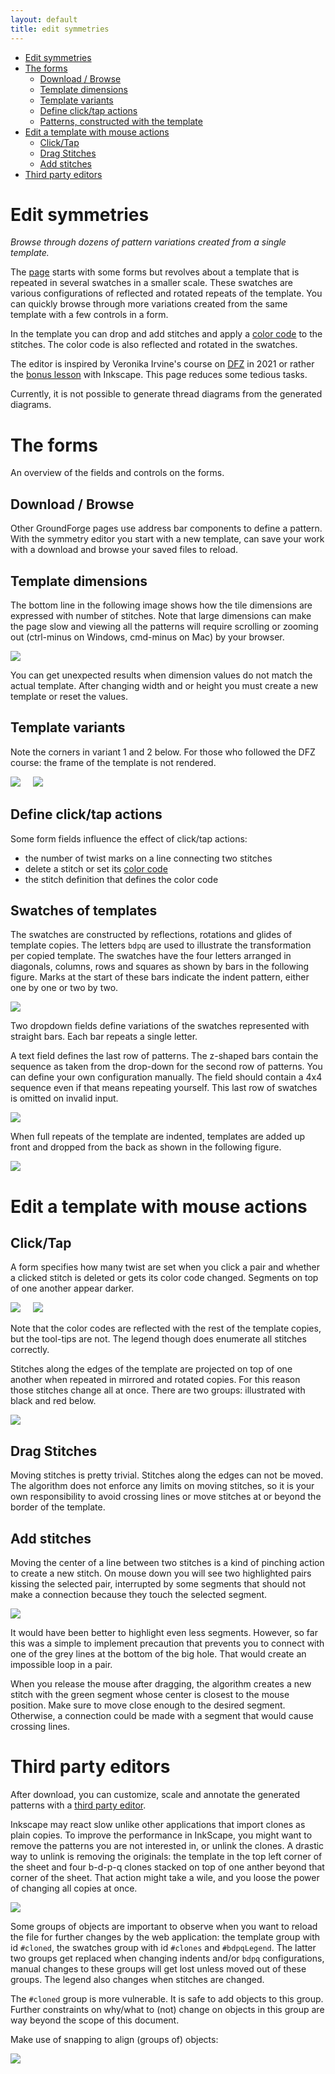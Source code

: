```yaml
---
layout: default
title: edit symmetries
---
```


- [Edit symmetries](#edit-symmetries)
- [The forms](#the-forms)
    * [Download / Browse](#download---browse)
    * [Template dimensions](#template-dimensions)
    * [Template variants](#template-variants)
    * [Define click/tap actions](#define-click-tap-actions)
    * [Patterns, constructed with the template](#patterns--constructed-with-the-template)
- [Edit a template with mouse actions](#edit-a-template-with-mouse-actions)
    * [Click/Tap](#click-tap)
    * [Drag Stitches](#drag-stitches)
    * [Add stitches](#add-stitches)
- [Third party editors](#third-party-editors)


Edit symmetries
===============

_Browse through dozens of pattern variations created from a single template._

The [page](GroundForge/symmetry) starts with some forms but revolves about a template that is repeated in several swatches in a smaller scale.
These swatches are various configurations of reflected and rotated repeats of the template.
You can quickly browse through more variations created from the same template
with a few controls in a form.

In the template you can drop and add stitches and apply a [color code] to the stitches.
The color code is also reflected and rotated in the swatches.

The editor is inspired by Veronika Irvine's course on [DFZ] in 2021
or rather the [bonus lesson] with Inkscape. This page reduces some tedious tasks. 

Currently, it is not possible to generate thread diagrams from the generated diagrams.

[DFZ]: https://doily-free-zone.namastream.com/product/26887/about
[color code]: color-rules
[bonus lesson]: https://youtu.be/0mf_pE2Ywk8

The forms
=========
An overview of the fields and controls on the forms.

Download / Browse
-----------------
Other GroundForge pages use address bar components to define a pattern.
With the symmetry editor you start with a new template, can save your work
with a download and browse your saved files to reload.

Template dimensions
-------------------
The bottom line in the following image shows how the tile dimensions are expressed with number of stitches.
Note that large dimensions can make the page slow and viewing all the patterns will 
require scrolling or zooming out (ctrl-minus on Windows, cmd-minus on Mac) by your browser.

![](tile-size.png)

You can get unexpected results when dimension values do not match the actual template.
After changing width and or height you must create a new template or reset the values.

Template variants
-----------------
Note the corners in variant 1 and 2 below.
For those who followed the DFZ course: the frame of the template is not rendered.

![](variant-1.png) &nbsp; &nbsp;
![](variant-2.png)

Define click/tap actions
------------------------
Some form fields influence the effect of click/tap actions:

* the number of twist marks on a line connecting two stitches
* delete a stitch or set its [color code]
* the stitch definition that defines the color code


Swatches of templates
---------------------
The swatches are constructed by reflections, rotations and glides of template copies.
The letters `bdpq` are used to illustrate the transformation per copied template.
The swatches have the four letters arranged in diagonals, columns, 
rows and squares as shown by bars in the following figure.
Marks at the start of these bars indicate the indent pattern, either one by one or two by two.

![](swatches.svg)

Two dropdown fields define variations of the swatches represented with straight bars.
Each bar repeats a single letter.

A text field defines the last row of patterns.
The z-shaped bars contain the sequence as taken from
the drop-down for the second row of patterns.
You can define your own configuration manually.
The field should contain a 4x4 sequence even if that means repeating yourself.
This last row of swatches is omitted on invalid input.

![](drop-downs.png)

When full repeats of the template are indented,
templates are added up front and dropped from the back
as shown in the following figure.

![](indents-as-implemented.png)


Edit a template with mouse actions
==================================

Click/Tap
---------
A form specifies how many twist are set when you click a pair
and whether a clicked stitch is deleted or gets its color code changed.
Segments on top of one another appear darker.

![](twists.png) &nbsp; &nbsp;
![](delete-color-code.png)

Note that the color codes are reflected with the rest of the template copies,
but the tool-tips are not. The legend though does enumerate all stitches correctly.

Stitches along the edges of the template are projected on top of one another
when repeated in mirrored and rotated copies.
For this reason those stitches change all at once. 
There are two groups: illustrated with black and red below.

![](edge-stitches.png)

Drag Stitches
-------------
Moving stitches is pretty trivial.
Stitches along the edges can not be moved.
The algorithm does not enforce any limits on moving stitches,
so it is your own responsibility to avoid crossing lines or 
move stitches at or beyond the border of the template.

Add stitches
------------
Moving the center of a line between two stitches is a kind of pinching action to create a new stitch.
On mouse down you will see two highlighted pairs kissing the selected pair,
interrupted by some segments that should not make a connection
because they touch the selected segment. 

![](kissing.png)

It would have been better to highlight even less segments.
However, so far this was a simple to implement precaution that prevents you
to connect with one of the grey lines at the bottom of the big hole.
That would create an impossible loop in a pair.

When you release the mouse after dragging, the algorithm creates a new stitch
with the green segment whose center is closest to the mouse position.
Make sure to move close enough to the desired segment.
Otherwise, a connection could be made with a segment that would cause crossing lines.

Third party editors
===================

After download, you can customize, scale and annotate the generated patterns with a 
[third party editor](Reshape-Patterns#evaluated-editors).

Inkscape may react slow unlike other applications that import clones as plain copies.
To improve the performance in InkScape, you might want to remove the patterns you are not interested in,
or unlink the clones. 
A drastic way to unlink is removing the originals: the template in the top left corner
of the sheet and four b-d-p-q clones stacked on top of one anther beyond that corner of the sheet.
That action might take a wile, and you loose the power of changing all copies at once.

![](originals.png)

Some groups of objects are important to observe when you want to reload the file for further changes by the web application:
the template group with id `#cloned`, the swatches group with id `#clones` and `#bdpqLegend`. 
The latter two groups get replaced when changing indents and/or `bdpq` configurations,
manual changes to these groups will get lost unless moved out of these groups.
The legend also changes when stitches are changed. 

The `#cloned` group is more vulnerable. It is safe to add objects to this group.
Further constraints on why/what to (not) change on objects in this group are way beyond the scope of this document.

Make use of snapping to align (groups of) objects:

![](snap.png)